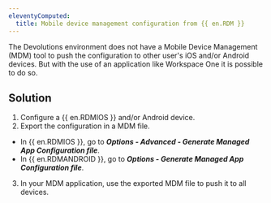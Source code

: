 ```yaml
---
eleventyComputed:
  title: Mobile device management configuration from {{ en.RDM }}
---
```

The Devolutions environment does not have a Mobile Device Management (MDM) tool to push the configuration to other user's iOS and/or Android devices. But with the use of an application like Workspace One it is possible to do so.

## Solution
1. Configure a {{ en.RDMIOS }} and/or Android device.
1. Export the configuration in a MDM file.
* In {{ en.RDMIOS }}, go to ***Options - Advanced - Generate Managed App Configuration file***.
* In {{ en.RDMANDROID }}, go to ***Options - Generate Managed App Configuration file***.
3. In your MDM application, use the exported MDM file to push it to all devices.
